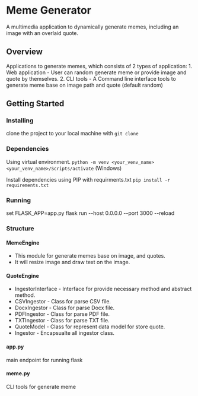 # Meme Generator

A multimedia application to dynamically generate memes, including an image with an overlaid quote.

## Overview

Applications to generate memes, which consists of 2 types of application: 1. Web application - User can random generate meme or provide image and quote by themselves. 2. CLI tools - A Command line interface tools to generate meme base on image path and quote (default random)

## Getting Started

### Installing

clone the project to your local machine with `git clone`

### Dependencies

Using virtual environment.
`python -m venv <your_venv_name>`
`<your_venv_name>/Scripts/activate` (Windows)

Install dependencies using PIP with requirments.txt
`pip install -r requirements.txt`

### Running

set FLASK_APP=app.py
flask run --host 0.0.0.0 --port 3000 --reload

### Structure

#### MemeEngine

- This module for generate memes base on image, and quotes.
- It will resize image and draw text on the image.

#### QuoteEngine

- IngestorInterface - Interface for provide necessary method and abstract method.
- CSVIngestor - Class for parse CSV file.
- DocxIngestor - Class for parse Docx file.
- PDFIngestor - Class for parse PDF file.
- TXTIngestor - Class for parse TXT file.
- QuoteModel - Class for represent data model for store quote.
- Ingestor - Encapsualte all ingestor class.

#### app.py

main endpoint for running flask

#### meme.py

CLI tools for generate meme
